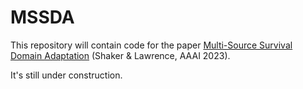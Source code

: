 # MSSDA
This repository will contain code for the paper <a href="https://arxiv.org/abs/2212.00424">Multi-Source Survival Domain Adaptation</a> (Shaker & Lawrence, AAAI 2023).

It's still under construction.

